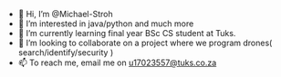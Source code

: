 - 👋 Hi, I’m @Michael-Stroh
- 👀 I’m interested in java/python and much more
- 🌱 I’m currently learning final year BSc CS student at Tuks.
- 💞️ I’m looking to collaborate on a project where we program drones( search/identify/security )
- 📫 To reach me, email me on u17023557@tuks.co.za

<!---
Michael-Stroh/Michael-Stroh is a ✨ special ✨ repository because its `README.md` (this file) appears on your GitHub profile.
You can click the Preview link to take a look at your changes.
--->
